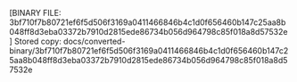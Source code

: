 [BINARY FILE: 3bf710f7b80721ef6f5d506f3169a0411466846b4c1d0f656460b147c25aa8b048ff8d3eba03372b7910d2815ede86734b056d964798c85f018a8d57532e]
Stored copy: docs/converted-binary/3bf710f7b80721ef6f5d506f3169a0411466846b4c1d0f656460b147c25aa8b048ff8d3eba03372b7910d2815ede86734b056d964798c85f018a8d57532e
